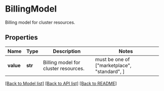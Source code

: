 # BillingModel

Billing model for cluster resources.

## Properties
Name | Type | Description | Notes
------------ | ------------- | ------------- | -------------
**value** | **str** | Billing model for cluster resources. |  must be one of ["marketplace", "standard", ]

[[Back to Model list]](../README.md#documentation-for-models) [[Back to API list]](../README.md#documentation-for-api-endpoints) [[Back to README]](../README.md)
